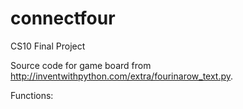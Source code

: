 # connectfour
CS10 Final Project

Source code for game board from http://inventwithpython.com/extra/fourinarow_text.py. 

Functions: 
